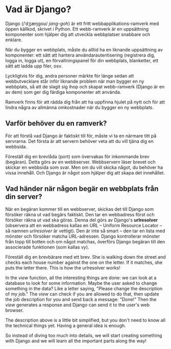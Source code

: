 # Vad är Django?

Django (/ˈdʒæŋɡoʊ/ *jang-goh*) är ett fritt webbapplikations-ramverk med öppen källkod, skrivet i Python. Ett webb-ramverk är en uppsättning komponenter som hjälper dig att utveckla webbplatser snabbare och enklare.

När du bygger en webbplats, måste du alltid ha en liknande uppsättning av komponenter: ett sätt att hantera användarautentisering (registrera dig, logga in, logga ut), en förvaltningspanel för din webbplats, blanketter, ett sätt att ladda upp filer, osv.

Lyckligtvis för dig, andra personer märkte för länge sedan att webbutvecklare står inför liknande problem när man bygger en ny webbplats, så att de slagit sig ihop och skapat webb-ramverk (Django är en av dem) som ger dig färdiga komponenter att använda.

Ramverk finns för att rädda dig från att ha uppfinna hjulet på nytt och för att lindra några av allmänna omkostnader när du bygger en ny webbplats.

## Varför behöver du en ramverk?

För att förstå vad Django är faktiskt till för, måste vi ta en närmare titt på servrarna. Det första är att servern behöver veta att du vill tjäna dig en webbsida.

Föreställ dig en brevlåda (port) som övervakas för inkommande brev (begäran). Detta görs av en webbserver. Webbservern läser brevet och skickar en webbsida som svar. Men om du vill skicka något, du behöver ha vissa innehåll. Och Django är något som hjälper dig att skapa det innehållet.

## Vad händer när någon begär en webbplats från din server?

När en begäran kommer till en webbserver, skickas det till Django som försöker räkna ut vad begärs faktiskt. Den tar en webbadress först och försöker räkna ut vad ska göras. Denna del görs av Django's **urlresolver** (observera att en webbadress kallas en URL – Uniform Resource Locator – så namnen *urlresolver* är vettigt). Den är inte så smart – den tar en lista med mönster och försöker matcha URL-adressen. Django kontrollerar mönster från topp till botten och om något matchas, överförs Django begäran till den associerade funktionen (som kallas *vy*).

Föreställ dig en brevbärare med ett brev. She is walking down the street and checks each house number against the one on the letter. If it matches, she puts the letter there. This is how the urlresolver works!

In the *view* function, all the interesting things are done: we can look at a database to look for some information. Maybe the user asked to change something in the data? Like a letter saying, "Please change the description of my job." The *view* can check if you are allowed to do that, then update the job description for you and send back a message: "Done!" Then the *view* generates a response and Django can send it to the user's web browser.

The description above is a little bit simplified, but you don't need to know all the technical things yet. Having a general idea is enough.

So instead of diving too much into details, we will start creating something with Django and we will learn all the important parts along the way!